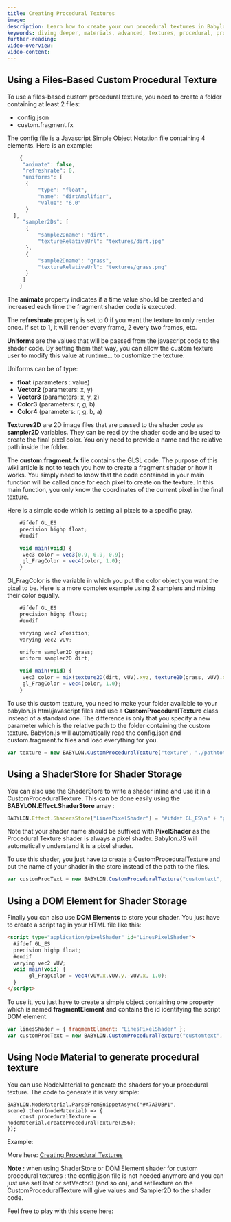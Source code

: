 ```yaml
---
title: Creating Procedural Textures
image:
description: Learn how to create your own procedural textures in Babylon.js.
keywords: diving deeper, materials, advanced, textures, procedural, procedural textures
further-reading:
video-overview:
video-content:
---
```


## Using a Files-Based Custom Procedural Texture

To use a files-based custom procedural texture, you need to create a folder containing at least 2 files:

- config.json
- custom.fragment.fx

The config file is a Javascript Simple Object Notation file containing 4 elements. Here is an example:

```javascript
    {
     "animate": false,
     "refreshrate": 0,
     "uniforms": [
      {
          "type": "float",
          "name": "dirtAmplifier",
          "value": "6.0"
      }
  ],
     "sampler2Ds": [
      {
          "sample2Dname": "dirt",
          "textureRelativeUrl": "textures/dirt.jpg"
      },
      {
          "sample2Dname": "grass",
          "textureRelativeUrl": "textures/grass.png"
      }
     ]
    }
```

The **animate** property indicates if a time value should be created and increased each time the fragment shader code is executed.

The **refreshrate** property is set to 0 if you want the texture to only render once. If set to 1, it will render every frame, 2 every two frames, etc.

**Uniforms** are the values that will be passed from the javascript code to the shader code. By setting them that way, you can allow the custom texture user to modify this value at runtime... to customize the texture.

Uniforms can be of type:

- **float** (parameters : value)
- **Vector2** (parameters: x, y)
- **Vector3** (parameters: x, y, z)
- **Color3** (parameters: r, g, b)
- **Color4** (parameters: r, g, b, a)

**Textures2D** are 2D image files that are passed to the shader code as **sampler2D** variables. They can be read by the shader code and be used to create the final pixel color. You only need to provide a name and the relative path inside the folder.

The **custom.fragment.fx** file contains the GLSL code. The purpose of this wiki article is not to teach you how to create a fragment shader or how it works. You simply need to know that the code contained in your main function will be called once for each pixel to create on the texture. In this main function, you only know the coordinates of the current pixel in the final texture.

Here is a simple code which is setting all pixels to a specific gray.

```javascript
    #ifdef GL_ES
    precision highp float;
    #endif

    void main(void) {
     vec3 color = vec3(0.9, 0.9, 0.9);
     gl_FragColor = vec4(color, 1.0);
    }
```

Gl_FragColor is the variable in which you put the color object you want the pixel to be.
Here is a more complex example using 2 samplers and mixing their color equally.

```javascript
    #ifdef GL_ES
    precision highp float;
    #endif

    varying vec2 vPosition;
    varying vec2 vUV;

    uniform sampler2D grass;
    uniform sampler2D dirt;

    void main(void) {
     vec3 color = mix(texture2D(dirt, vUV).xyz, texture2D(grass, vUV).xyz, 0.5);
     gl_FragColor = vec4(color, 1.0);
    }
```

To use this custom texture, you need to make your folder available to your babylon.js html/javascript files and use a **CustomProceduralTexture** class instead of a standard one. The difference is only that you specify a new parameter which is the relative path to the folder containing the custom texture. Babylon.js will automatically read the config.json and custom.fragment.fx files and load everything for you.

```javascript
var texture = new BABYLON.CustomProceduralTexture("texture", "./pathtotexture", 1024, scene);
```

## Using a ShaderStore for Shader Storage

You can also use the ShaderStore to write a shader inline and use it in a CustomProceduralTexture.
This can be done easily using the **BABYLON.Effect.ShaderStore** array :

```javascript
BABYLON.Effect.ShadersStore["LinesPixelShader"] = "#ifdef GL_ES\n" + "precision highp float;\n" + "#endif\n\n" + "varying vec2 vUV; \n" + "void main(void) {\n" + " gl_FragColor = vec4(vUV.x,vUV.y,-vUV.x, 1.0);\n" + "}\n" + "";
```

Note that your shader name should be suffixed with **PixelShader** as the Procedural Texture shader is always a pixel shader. Babylon.JS will automatically understand it is a pixel shader.

To use this shader, you just have to create a CustomProceduralTexture and put the name of your shader in the store instead of the path to the files.

```javascript
var customProcText = new BABYLON.CustomProceduralTexture("customtext", "Lines", 1024, scene);
```

## Using a DOM Element for Shader Storage

Finally you can also use **DOM Elements** to store your shader. You just have to create a script tag in your HTML file like this:

```html
<script type="application/pixelShader" id="LinesPixelShader">
  #ifdef GL_ES
  precision highp float;
  #endif
  varying vec2 vUV;
  void main(void) {
       gl_FragColor = vec4(vUV.x,vUV.y,-vUV.x, 1.0);
  }
</script>
```

To use it, you just have to create a simple object containing one property which is named **fragmentElement** and contains the id identifying the script DOM element.

```javascript
var linesShader = { fragmentElement: "LinesPixelShader" };
var customProcText = new BABYLON.CustomProceduralTexture("customtext", linesShader, 1024, scene);
```

## Using Node Material to generate procedural texture

You can use NodeMaterial to generate the shaders for your procedural texture.
The code to generate it is very simple:

```
BABYLON.NodeMaterial.ParseFromSnippetAsync("#A7A3UB#1", scene).then((nodeMaterial) => {
    const proceduralTexture = nodeMaterial.createProceduralTexture(256);
});
```

Example: <Playground id="#8S19ZC#1" title="Node Material Procedural Texture Example 1" description="Simple example of creating a procedural texture using the node material editor."/>

More here: [Creating Procedural Textures](/features/featuresDeepDive/materials/node_material/nodeMaterial#creating-procedural-textures)

<Youtube id="qqMuuSM7GvI"/>

**Note :** when using ShaderStore or DOM Element shader for custom procedural textures : the config.json file is not needed anymore and you can just use setFloat or setVector3 (and so on), and setTexture on the CustomProceduralTexture will give values and Sampler2D to the shader code.

Feel free to play with this scene here: <Playground id="#24C4KC#17" title="Node Material Procedural Texture Example 2" description="Simple example of creating a procedural texture using the node material editor." image="/img/playgroundsAndNMEs/divingDeeperCreateProceduralTexture2.jpg"/>
